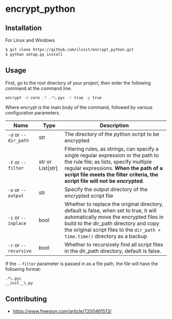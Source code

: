 # encrypt_python

## Installation
For Linux and Windows
```bash
$ git clone https://github.com/clvsit/encrypt_python.git
$ python setup.py install
```

## Usage
First, go to the root directory of your project, then enter the following command at the command line.

```bash
encrypt -d core -f .*\.pyc -r true -p true
```

Where encrypt is the main body of the command, followed by various configuration parameters.

Name | Type | Description
---|---|---
`-d` or `--dir_path` | str | The directory of the python script to be encrypted 
`-f` or `--filter` | str or List[str] | Filtering rules, as strings, can specify a single regular expression or the path to the rule file; as lists, specify multiple regular expressions. **When the path of a script file meets the filter criteria, the script file will not be encrypted**.
`-o` or `--output` | str | Specify the output directory of the encrypted script file
`-i` or `--inplace` | bool |  Whether to replace the original directory, default is false, when set to true, it will automatically move the encrypted files in build to the dir_path directory and copy the original script files to the `dir_path + time.time()` directory as a backup
`-r` or `--recursive` | bool | Whether to recursively find all script files in the dir_path directory, default is false.

If the `--filter` parameter is passed in as a file path, the file will have the following format:

```text
.*\.pyc
__init__\.py
```

## Contributing
- https://www.freesion.com/article/7200461513/
